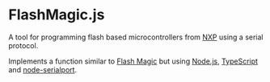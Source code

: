 # FlashMagic.js

A tool for programming flash based microcontrollers from [NXP](http://www.nxp.com/microcontrollers) using a serial protocol.

Implements a function similar to [Flash Magic](http://www.flashmagictool.com) but using [Node.js](https://github.com/nodejs/node), [TypeScript](https://github.com/microsoft/typescript) and [node-serialport](https://github.com/voodootikigod/node-serialport).

